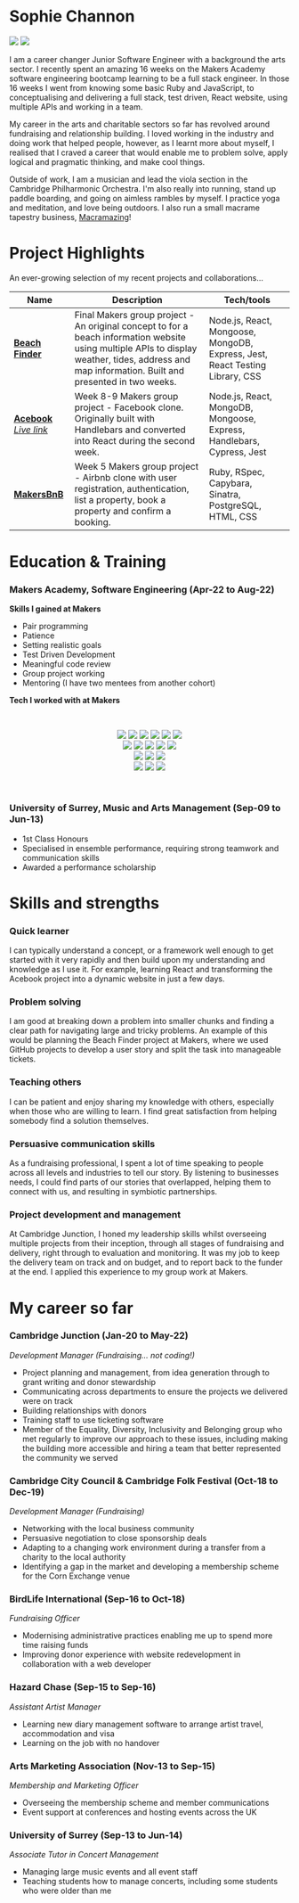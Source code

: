 Sophie Channon
=============
<div>
  <a href="https://linkedin.com/in/sophiechannon"><img src="https://img.shields.io/badge/LinkedIn-0077B5?style=for-the-badge&logo=linkedin&logoColor=white"></a>
  <a href="https://www.codewars.com/users/sophiechannon"><img src="https://img.shields.io/badge/Codewars-a83232?style=for-the-badge&logo=codewars&logoColor=white"></a>
</div>

I am a career changer Junior Software Engineer with a background the arts sector. I recently spent an amazing 16 weeks on the Makers Academy software engineering bootcamp learning to be a full stack engineer. In those 16 weeks I went from knowing some basic Ruby and JavaScript, to conceptualising and delivering a full stack, test driven, React website, using multiple APIs and working in a team. 

My career in the arts and charitable sectors so far has revolved around fundraising and relationship building. I loved working in the industry and doing work that helped people, however, as I learnt more about myself, I realised that I craved a career that would enable me to problem solve, apply logical and pragmatic thinking, and make cool things.

Outside of work, I am a musician and lead the viola section in the Cambridge Philharmonic Orchestra. I'm also really into running, stand up paddle boarding, and going on aimless rambles by myself. I practice yoga and meditation, and love being outdoors. I also run a small macrame tapestry business, [Macramazing](https://macramazing.co.uk)!

# Project Highlights

An ever-growing selection of my recent projects and collaborations...

| Name                             | Description                                            | Tech/tools        |
| -------------------------------- | ------------------------------------------------------ | ----------------- |
| [**Beach Finder**](https://github.com/robimaliqi/beach-life)| Final Makers group project - An original concept to for a beach information website using multiple APIs to display weather, tides, address and map information. Built and presented in two weeks. | Node.js, React, Mongoose, MongoDB, Express, Jest, React Testing Library, CSS |
| [**Acebook**](https://github.com/sophiegilder/acebook-node) [_Live link_](https://acebook-valero.herokuapp.com/)| Week 8-9 Makers group project - Facebook clone. Originally built with Handlebars and converted into React during the second week. | Node.js, React, MongoDB, Mongoose, Express, Handlebars, Cypress, Jest |
| [**MakersBnB**](https://github.com/sophiegilder/MakersBnB)| Week 5 Makers group project - Airbnb clone with user registration, authentication, list a property, book a property and confirm a booking. | Ruby, RSpec, Capybara, Sinatra, PostgreSQL, HTML, CSS |


# Education & Training

### Makers Academy, Software Engineering (Apr-22 to Aug-22)


**Skills I gained at Makers**
- Pair programming
- Patience
- Setting realistic goals
- Test Driven Development
- Meaningful code review
- Group project working
- Mentoring (I have two mentees from another cohort)

**Tech I worked with at Makers**

<p><br>
<div align="center">
  <img src="https://img.shields.io/badge/-Javascript-f7e968?style=for-the-badge&logo=javascript&logoColor=f7e968&labelColor=282828">
  <img src="https://img.shields.io/badge/-React-58D2F0?style=for-the-badge&logo=react&logoColor=58D2F0&labelColor=282828">
  <img src="https://img.shields.io/badge/-Jest-B84D6F?style=for-the-badge&logo=jest&logoColor=B84D6F&labelColor=282828">
  <img src="https://img.shields.io/badge/-Node.js-80D857?style=for-the-badge&logo=node.js&logoColor=80D857&labelColor=282828">
  <img src="https://img.shields.io/badge/-Cypress-3b3938?style=for-the-badge&logo=cypress&logoColor=faf2ed&labelColor=282828">
  <img src="https://img.shields.io/badge/-Express-fffefc?style=for-the-badge&logo=express&logoColor=fffefc&labelColor=282828"></br>
  
  <img src="https://img.shields.io/badge/-Ruby-FF6A55?style=for-the-badge&logo=ruby&logoColor=FF6A55&labelColor=282828">
  <img src="https://img.shields.io/badge/-Rails-d93030?style=for-the-badge&logo=ruby-on-rails&logoColor=FF6A55&labelColor=282828">
  <img src="https://img.shields.io/badge/-RSpec-F05892?style=for-the-badge&logo=ruby&logoColor=F05892&labelColor=282828">
  <img src="https://img.shields.io/badge/-Capybara-5e32a8?style=for-the-badge&logo=ruby&logoColor=5e32a8&labelColor=282828">
  <img src="https://img.shields.io/badge/-Sinatra-fff1d4?style=for-the-badge&logo=ruby&logoColor=fff1d4&labelColor=282828"></br>
  
  <img src="https://img.shields.io/badge/-MongoDB-51A940?style=for-the-badge&logo=mongodb&logoColor=51A940&labelColor=282828">
  <img src="https://img.shields.io/badge/-PostgreSQL-3b3938?style=for-the-badge&logo=postgresql&logoColor=faf2ed&labelColor=282828">
  <img src="https://img.shields.io/badge/-SQLite3-4380e0?style=for-the-badge&logo=sqlite&logoColor=4380e0&labelColor=282828"></br>

  <img src="https://img.shields.io/badge/-HTML-FF5733?style=for-the-badge&logo=html5&logoColor=FF5733&labelColor=282828">
  <img src="https://img.shields.io/badge/-CSS-559DFF?style=for-the-badge&logo=css3&logoColor=559DFF&labelColor=282828">
  <img src="https://img.shields.io/badge/-Heroku-310161?style=for-the-badge&logo=heroku&logoColor=310161&labelColor=282828">
  </div>
  </p></br>


### University of Surrey, Music and Arts Management (Sep-09 to Jun-13)

- 1st Class Honours
- Specialised in ensemble performance, requiring strong teamwork and communication skills
- Awarded a performance scholarship

# Skills and strengths

### Quick learner
 I can typically understand a concept, or a framework well enough to get started with it very rapidly and then build upon my understanding and knowledge as I use it. For example, learning React and transforming the Acebook project into a dynamic website in just a few days.

### Problem solving
 I am good at breaking down a problem into smaller chunks and finding a clear path for navigating large and tricky problems. An example of this would be planning the Beach Finder project at Makers, where we used GitHub projects to develop a user story and split the task into manageable tickets.
 
 ### Teaching others
 I can be patient and enjoy sharing my knowledge with others, especially when those who are willing to learn. I find great satisfaction from helping somebody find a solution themselves.

### Persuasive communication skills
As a fundraising professional, I spent a lot of time speaking to people across all levels and industries to tell our story. By listening to businesses needs, I could find parts of our stories that overlapped, helping them to connect with us, and resulting in symbiotic partnerships.

### Project development and management
At Cambridge Junction, I honed my leadership skills whilst overseeing multiple projects from their inception, through all stages of fundraising and delivery, right through to evaluation and monitoring. It was my job to keep the delivery team on track and on budget, and to report back to the funder at the end. I applied this experience to my group work at Makers.


# My career so far

### Cambridge Junction (Jan-20 to May-22)  
_Development Manager (Fundraising... not coding!)_

- Project planning and management, from idea generation through to grant writing and donor stewardship
- Communicating across departments to ensure the projects we delivered were on track
- Building relationships with donors
- Training staff to use ticketing software
- Member of the Equality, Diversity, Inclusivity and Belonging group who met regularly to improve our approach to these issues, including making the building more accessible and hiring a team that better represented the community we served

### Cambridge City Council & Cambridge Folk Festival (Oct-18 to Dec-19)  
_Development Manager (Fundraising)_

- Networking with the local business community
- Persuasive negotiation to close sponsorship deals
- Adapting to a changing work environment during a transfer from a charity to the local authority
- Identifying a gap in the market and developing a membership scheme for the Corn Exchange venue

### BirdLife International (Sep-16 to Oct-18)  
_Fundraising Officer_

- Modernising administrative practices enabling me up to spend more time raising funds
- Improving donor experience with website redevelopment in collaboration with a web developer

### Hazard Chase (Sep-15 to Sep-16)  
_Assistant Artist Manager_

- Learning new diary management software to arrange artist travel, accommodation and visa
- Learning on the job with no handover

### Arts Marketing Association (Nov-13 to Sep-15)  
_Membership and Marketing Officer_

- Overseeing the membership scheme and member communications
- Event support at conferences and hosting events across the UK

### University of Surrey (Sep-13 to Jun-14)  
_Associate Tutor in Concert Management_

- Managing large music events and all event staff
- Teaching students how to manage concerts, including some students who were older than me